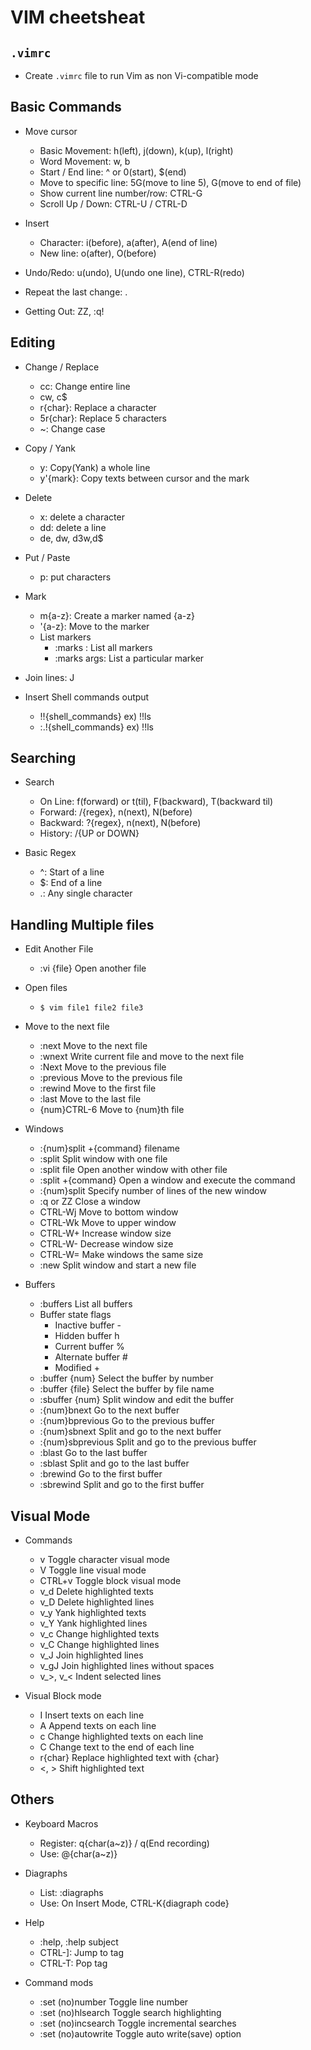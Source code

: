 # VIM cheetsheat

## `.vimrc`
* Create `.vimrc` file to run Vim as non Vi-compatible mode


## Basic Commands

* Move cursor
  - Basic Movement: 	h(left), j(down), k(up), l(right)
  - Word Movement:	w, b
  - Start / End line:	^ or 0(start), $(end)
  - Move to specific line:	5G(move to line 5), G(move to end of file)
  - Show current line number/row:	CTRL-G
  - Scroll Up / Down:	CTRL-U / CTRL-D

* Insert
  - Character:		i(before), a(after), A(end of line)
  - New line:		o(after),	O(before)


* Undo/Redo:	u(undo), U(undo one line), CTRL-R(redo)

* Repeat the last change: .

* Getting Out: 	ZZ,	:q!


## Editing

* Change / Replace
  - cc: 	Change entire line
  - cw, c$
  - r{char}: 	Replace a character 
  - 5r{char}:	Replace 5 characters
  - ~:		Change case

* Copy / Yank
  - y:		Copy(Yank) a whole line
  - y'{mark}:	Copy texts between cursor and the mark

* Delete 
  - x:	delete a character
  - dd: delete a line	
  - de, dw, d3w,d$

* Put / Paste
  - p:	put characters

* Mark
  - m{a-z}:	Create a marker named {a-z}
  - '{a-z}:	Move to the marker
  - List markers
    - :marks :		List all markers
    - :marks args:	List a particular marker

* Join lines: 	J

* Insert Shell commands output
  - !!{shell_commands}	ex) !!ls
  - :.!{shell_commands}	ex) !!ls


## Searching

* Search
  - On Line:	f(forward) or t(til), F(backward), T(backward til)
  - Forward:	/{regex}, n(next), N(before)
  - Backward:	?{regex}, n(next), N(before)
  - History:	/{UP or DOWN}

* Basic Regex
  - ^:		Start of a line
  - $:		End of a line
  - .:		Any single character


## Handling Multiple files

* Edit Another File
  - :vi {file}	Open another file

* Open files
  - `$ vim file1 file2 file3`

* Move to the next file
  - :next	Move to the next file
  - :wnext	Write current file and move to the next file
  - :Next 	Move to the previous file
  - :previous 	Move to the previous file
  - :rewind	Move to the first file
  - :last	Move to the last file
  - {num}CTRL-6	Move to {num}th file

* Windows
  - :{num}split +{command} filename
  - :split	Split window with one file
  - :split file	Open another window with other file
  - :split +{command}	Open a window and execute the command
  - :{num}split	Specify number of lines of the new window
  - :q or ZZ	Close a window
  - CTRL-Wj	Move to bottom window
  - CTRL-Wk	Move to upper window
  - CTRL-W+	Increase window size
  - CTRL-W-	Decrease window size
  - CTRL-W=	Make windows the same size
  - :new	Split window and start a new file

* Buffers
  - :buffers	List all buffers
  - Buffer state flags
    - Inactive buffer 	-
    - Hidden buffer 	h
    - Current buffer 	%
    - Alternate buffer 	#
    - Modified		+ 
  - :buffer {num}	Select the buffer by number
  - :buffer {file}	Select the buffer by file name
  - :sbuffer {num}	Split window and edit the buffer
  - :{num}bnext		Go to the next buffer
  - :{num}bprevious	Go to the previous buffer
  - :{num}sbnext	Split and go to the next buffer
  - :{num}sbprevious	Split and go to the previous buffer
  - :blast		Go to the last buffer
  - :sblast		Split and go to the last buffer
  - :brewind		Go to the first buffer
  - :sbrewind		Split and go to the first buffer


## Visual Mode

* Commands
  - v             Toggle character visual mode
  - V             Toggle line visual mode
  - CTRL+v        Toggle block visual mode
  - v_d           Delete highlighted texts
  - v_D           Delete highlighted lines
  - v_y           Yank highlighted texts
  - v_Y           Yank highlighted lines
  - v_c           Change highlighted texts
  - v_C           Change highlighted lines
  - v_J           Join highlighted lines
  - v_gJ          Join highlighted lines without spaces
  - v_>, v_<      Indent selected lines

* Visual Block mode
  - I		Insert texts on each line
  - A		Append texts on each line
  - c		Change highlighted texts on each line
  - C		Change text to the end of each line
  - r{char}	Replace highlighted text with {char}
  - <, >	Shift highlighted text

## Others

* Keyboard Macros
  - Register:	q{char(a~z)}	/ q(End recording)
  - Use:	@{char(a~z)}

* Diagraphs
  - List:	:diagraphs
  - Use:	On Insert Mode, CTRL-K{diagraph code}

* Help
  - :help, :help subject
  - CTRL-]:	Jump to tag
  - CTRL-T:	Pop tag

* Command mods
  - :set (no)number		Toggle line number
  - :set (no)hlsearch		Toggle search highlighting
  - :set (no)incsearch		Toggle incremental searches
  - :set (no)autowrite		Toggle auto write(save) option
